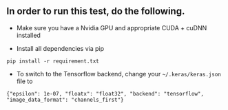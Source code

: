 ## In order to run this test, do the following.

  - Make sure you have a Nvidia GPU and appropriate CUDA + cuDNN installed

  - Install all dependencies via pip
  ```
  pip install -r requirement.txt
  ```
  
  - To switch to the Tensorflow backend, change your `~/.keras/keras.json` file to
  ```
  {"epsilon": 1e-07, "floatx": "float32", "backend": "tensorflow", "image_data_format": "channels_first"}
  ```
